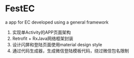 # FestEC
a app for EC developed using a general framework


1. 实现单Activity的APP页面架构
2. Retrofit + RxJava网络框架封装
3. 设计闪屏和登陆页面使用material design style
4. 通过代码生成器，生成微信登陆模板代码，绕过微信包名限制
